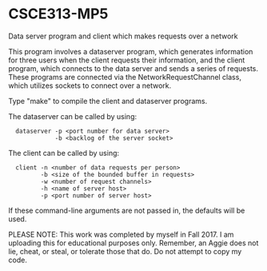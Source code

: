 # CSCE313-MP5
Data server program and client which makes requests over a network

This program involves a dataserver program, which generates information for three users when the client requests their information, and the client program, which connects to the data server and sends a series of requests. These programs are connected via the NetworkRequestChannel class, which utilizes sockets to connect over a network.

Type "make" to compile the client and dataserver programs.

The dataserver can be called by using:
```
  dataserver -p <port number for data server>
             -b <backlog of the server socket>
```
The client can be called by using:
```
  client -n <number of data requests per person>
         -b <size of the bounded buffer in requests>
         -w <number of request channels>
         -h <name of server host>
         -p <port number of server host>
```
If these command-line arguments are not passed in, the defaults will be used.

PLEASE NOTE: This work was completed by myself in Fall 2017. I am uploading this for educational purposes only. Remember, an Aggie does not lie, cheat, or steal, or tolerate those that do. Do not attempt to copy my code.
